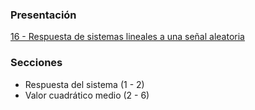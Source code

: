 ### Presentación

[16 - Respuesta de sistemas lineales a una señal aleatoria](https://www.overleaf.com/project/5cf5c407dccd151cdde70b94)

### Secciones
- Respuesta del sistema (1 - 2)
- Valor cuadrático medio (2 - 6)